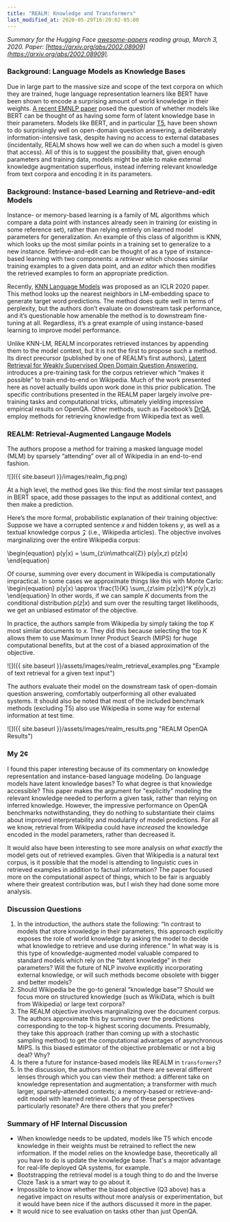 ```yaml
---
title: "REALM: Knowledge and Transformers"
last_modified_at: 2020-05-29T16:20:02-05:00
---
```


_Summary for the Hugging Face [awesome-papers](https://github.com/huggingface/awesome-papers) reading group, March 3, 2020. Paper: [https://arxiv.org/abs/2002.08909](https://arxiv.org/abs/2002.08909)._

### Background: Language Models as Knowledge Bases
Due in large part to the massive size and scope of the text corpora on which they are trained, huge language representation learners like BERT have been shown to encode a surprising amount of world knowledge in their weights. [A recent EMNLP paper](https://arxiv.org/abs/1909.01066) posed the question of whether models like BERT can be thought of as having some form of latent knowledge base in their parameters. Models like BERT, and in particular [T5](https://arxiv.org/abs/1910.10683), have been shown to do surprisingly well on open-domain question answering, a deliberately information-intensive task, despite having no access to external databases (incidentally, REALM shows how well we can do when such a model is given that access). All of this is to suggest the possibility that, given enough parameters and training data, models might be able to make external knowledge augmentation superflous, instead inferring relevant knowledge from text corpora and encoding it in its parameters.

### Background: Instance-based Learning and Retrieve-and-edit Models
Instance- or memory-based learning is a family of ML algorithms which compare a data point with instances already seen in training (or existing in some reference set), rather than relying entirely on learned model parameters for generalization. An example of this class of algorithm is KNN, which looks up the most similar points in a training set to generalize to a new instance. Retrieve-and-edit can be thought of as a type of instance-based learning with two components: a _retriever_ which chooses similar training examples to a given data point, and an _editor_ which then modifies the retrieved examples to form an appropriate prediction.

Recently, [KNN Language Models](https://arxiv.org/abs/1911.00172 "Generalization through Memorization: Nearest Neighbor Language Models") was proposed as an ICLR 2020 paper. This method looks up the nearest neighbors in LM-embedding space to generate target word predictions. The method does quite well in terms of perplexity, but the authors don’t evaluate on downstream task performance, and it’s questionable how amenable the method is to downstream fine-tuning at all. Regardless, it’s a great example of using instance-based learning to improve model performance.

Unlike KNN-LM, REALM incorporates retrieved instances by appending them to the model context, but it is not the first to propose such a method. Its direct precursor (published by one of REALM’s first authors), [Latent Retrieval for Weakly Supervised Open Domain Question Answering](https://arxiv.org/abs/1906.00300), introduces a pre-training task for the corpus retriever which “makes it possible” to train end-to-end on Wikipedia. Much of the work presented here as novel actually builds upon work done in this prior publication. The specific contributions presented in the REALM paper largely involve pre-training tasks and computational tricks, ultimately yielding impressive empirical results on OpenQA. Other methods, such as Facebook’s [DrQA](https://arxiv.org/abs/1704.00051), employ methods for retrieving knowledge from Wikipedia text as well.

### REALM: Retrieval-Augmented Langauge Models
The authors propose a method for training a masked language model (MLM) by sparsely “attending” over all of Wikipedia in an end-to-end fashion.

![]({{ site.baseurl }}/images/realm_fig.png)

At a high level, the method goes like this: find the most similar text passages in BERT space, add those passages to the input as additional context, and then make a prediction.

Here’s the more formal, probabilistic explanation of their training objective: Suppose we have a corrupted sentence $x$ and hidden tokens $y$, as well as a textual knowledge corpus $\mathcal{Z}$ (i.e., Wikipedia articles). The objective involves marginalizing over the entire Wikipedia corpus:

\begin{equation}
p(y|x) = \sum_{z\in\mathcal{Z}} p(y|x,z) p(z|x)
\end{equation}

Of course, summing over every document in Wikipedia is computationally impractical. In some cases we approximate things like this with Monte Carlo:
\begin{equation}
p(y|x) \approx \frac{1}{K} \sum_{z\sim p(z|x)}^K p(y|x,z)
\end{equation}
In other words, if we can sample $K$ documents from the conditional distribution $p(z|x)$ and sum over the resulting target likelihoods, we get an unbiased estimator of the objective. 

In practice, the authors sample from Wikipedia by simply taking the top $K$ most similar documents to $x$. They did this because selecting the top $K$ allows them to use Maximum Inner Product Search (MIPS) for huge computational benefits, but at the cost of a biased approximation of the objective.

![]({{ site.baseurl }}/assets/images/realm_retrieval_examples.png "Example of text retrieval for a given text input")

The authors evaluate their model on the downstream task of open-domain question answering, comfortably outperforming all other evaluated systems. It should also be noted that most of the included benchmark methods (excluding T5) also use Wikipedia in some way for external information at test time.

![]({{ site.baseurl }}/assets/images/realm_results.png "REALM OpenQA Results")

### My 2¢

I found this paper interesting because of its commentary on knowledge representation and instance-based language modeling. Do language models have latent knowledge bases? To what degree is that knowledge accessible? This paper makes the argument for "explicitly" modeling the relevant knowledge needed to perform a given task, rather than relying on inferred knowledge. However, the impressive performance on OpenQA benchmarks notwithstanding, they do nothing to substantiate their claims about improved interpretability and modularity of model predictions. For all we know, retrieval from Wikipedia could have _increased_ the knowledge encoded in the model parameters, rather than decreased it.

It would also have been interesting to see more analysis on _what exactly_ the model gets out of retrieved examples. Given that Wikipedia is a natural text corpus, is it possible that the model is attending to linguistic cues in retrieved examples in addition to factual information? The paper focused more on the computational aspect of things, which to be fair is arguably where their greatest contribution was, but I wish they had done some more analysis.

### Discussion Questions
1. In the introduction, the authors state the following: “In contrast to models that store knowledge in their parameters, this approach explicitly exposes the role of world knowledge by asking the model to decide what knowledge to retrieve and use during inference.” In what way is is this type of knowledge-augmented model valuable compared to standard models which rely on the “latent knowledge” in their parameters? Will the future of NLP involve explicitly incorporating external knowledge, or will such methods become obsolete with bigger and better models?
2. Should Wikipedia be the go-to general “knowledge base”? Should we focus more on structured knowledge (such as WikiData, which is built from Wikipedia) or large text corpora?
3. The REALM objective involves marginalizing over the document corpus. The authors approximate this by summing over the predictions corresponding to the top-k highest scoring documents. Presumably, they take this approach (rather than coming up with a stochastic sampling method) to get the computational advantages of asynchronous MIPS. Is this biased estimator of the objective problematic or not a big deal? Why?
4. Is there a future for instance-based models like REALM in `transformers`?
5. In the discussion, the authors mention that there are several different lenses through which you can view their method: a different take on knowledge representation and augmentation; a transformer with much larger, sparsely-attended contexts; a memory-based or retrieve-and-edit model with learned retrieval. Do any of these perspectives particularly resonate? Are there others that you prefer?

### Summary of HF Internal Discussion
- When knowledge needs to be updated, models like T5 which encode knowledge in their weights must be retrained to reflect the new information. If the model relies on the knowledge base, theoretically all you have to do is update the knowledge base. That's a major advantage for real-life deployed QA systems, for example.
- Bootstrapping the retrieval model is a tough thing to do and the Inverse Cloze Task is a smart way to go about it.
- Impossible to know whether the biased objective (Q3 above) has a negative impact on results without more analysis or experimentation, but it would have been nice if the authors discussed it more in the paper.
- It would nice to see evaluation on tasks other than just OpenQA.
